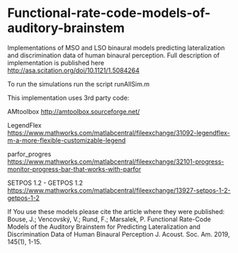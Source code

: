 # Functional-rate-code-models-of-auditory-brainstem
Implementations of MSO and LSO binaural models predicting lateralization and discrimination data of human binaural perception. Full description of implementation is published here http://asa.scitation.org/doi/10.1121/1.5084264 


To run the simulations run the script runAllSim.m



This implementation uses 3rd party code: 

AMtoolbox http://amtoolbox.sourceforge.net/

LegendFlex https://www.mathworks.com/matlabcentral/fileexchange/31092-legendflex-m-a-more-flexible-customizable-legend

parfor_progres https://www.mathworks.com/matlabcentral/fileexchange/32101-progress-monitor-progress-bar-that-works-with-parfor

SETPOS 1.2 - GETPOS 1.2 https://www.mathworks.com/matlabcentral/fileexchange/13927-setpos-1-2-getpos-1-2


If You use these models please cite the article where they were published: 
Bouse, J.; Vencovský, V.; Rund, F.; Marsalek, P.
Functional Rate-Code Models of the Auditory Brainstem for Predicting Lateralization and Discrimination Data of Human Binaural Perception
J. Acoust. Soc. Am. 2019, 145(1), 1-15.
